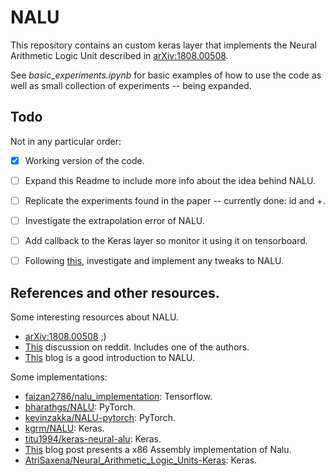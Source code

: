 # NALU

This repository contains an custom keras layer that implements the Neural Arithmetic Logic Unit described in [arXiv:1808.00508](https://arxiv.org/abs/1808.00508).

See *basic_experiments.ipynb* for basic examples of how to use the code as well as small collection of experiments -- being expanded.

## Todo

Not in any particular order:

- [x] Working version of the code.
- [ ] Expand this Readme to include more info about the idea behind NALU.
- [ ] Replicate the experiments found in the paper -- currently done: id and +.
- [ ] Investigate the extrapolation error of NALU. 
- [ ] Add callback to the Keras layer so monitor it using it on tensorboard. 
- [ ] Following [this](https://www.reddit.com/r/MachineLearning/comments/94833t/neural_arithmetic_logic_units/e3u974x), investigate and implement any tweaks to NALU.


## References and other resources. 

Some interesting resources about NALU.

 - [arXiv:1808.00508](https://arxiv.org/abs/1808.00508) ;)
 - [This](https://www.reddit.com/r/MachineLearning/comments/94833t/neural_arithmetic_logic_units/) discussion on reddit. Includes one of the authors.
 - [This](https://medium.com/mlreview/simple-guide-to-neural-arithmetic-logic-units-nalu-explanation-intuition-and-code-64bc22605712) blog is a good introduction to NALU.

Some implementations:

 - [faizan2786/nalu_implementation](https://github.com/faizan2786/nalu_implementation): Tensorflow.
 - [bharathgs/NALU](https://github.com/bharathgs/NALU): PyTorch.
 - [kevinzakka/NALU-pytorch](https://github.com/kevinzakka/NALU-pytorch): PyTorch.
 - [kgrm/NALU](https://github.com/kgrm/NALU): Keras.
 - [titu1994/keras-neural-alu](https://github.com/titu1994/keras-neural-alu): Keras.
 - [This](http://rickyhan.com/jekyll/update/2018/08/15/neural-alu-implemented-in-python-and-assembly-x86.html) blog post presents a x86 Assembly implementation of Nalu.
 - [AtriSaxena/Neural_Arithmetic_Logic_Units-Keras](https://github.com/AtriSaxena/Neural_Arithmetic_Logic_Units-Keras): Keras.